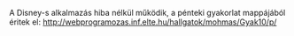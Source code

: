 A Disney-s alkalmazás hiba nélkül működik, a pénteki gyakorlat mappájából éritek el: http://webprogramozas.inf.elte.hu/hallgatok/mohmas/Gyak10/p/
